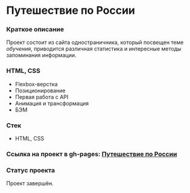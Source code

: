 # Путешествие по России

###  Краткое описание

Проект состоит из сайта одностраничника, который посвещен теме _обучения_, приводится различная статистика и интересные методы запоминания информации.

###  HTML, CSS

- Flexbox-верстка
- Позиционирование
- Первая работа с API
- Анимация и трансформация
- БЭМ

###  Стек

- HTML, CSS

### **Ссылка на проект в gh-pages: [Путешествие по России](https://glebzhdanov.github.io/russian-travel/)**

### Статус проекта

Проект завершён.
